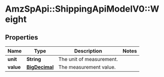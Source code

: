 # AmzSpApi::ShippingApiModelV0::Weight

## Properties
Name | Type | Description | Notes
------------ | ------------- | ------------- | -------------
**unit** | **String** | The unit of measurement. | 
**value** | [**BigDecimal**](BigDecimal.md) | The measurement value. | 

